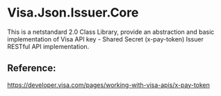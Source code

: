 # Visa.Json.Issuer.Core
This is a netstandard 2.0 Class Library, provide an abstraction and basic implementation of Visa API key - Shared Secret (x-pay-token) Issuer RESTful API implementation.

## Reference:
https://developer.visa.com/pages/working-with-visa-apis/x-pay-token
